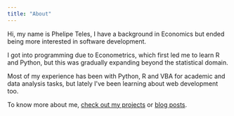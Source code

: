 ```yaml
---
title: "About"
---
```


Hi, my name is Phelipe Teles, I have a background in Economics but ended being
more interested in software development.

I got into programming due to Econometrics, which first led me to learn R
and Python, but this was gradually expanding beyond the statistical domain.

Most of my experience has been with Python, R and VBA for academic and data
analysis tasks, but lately I've been learning about web development too.

To know more about me, [check out my projects](/projects) or [blog posts](/posts).
